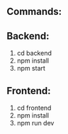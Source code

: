 ## Commands:

## Backend:

1. cd backend
2. npm install
3. npm start

## Frontend:

1. cd frontend
2. npm install
3. npm run dev

